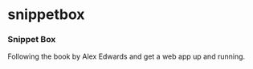 # snippetbox


<h3> Snippet Box</h3>
<p> Following the book by Alex Edwards and get a web app up and running.</p>
